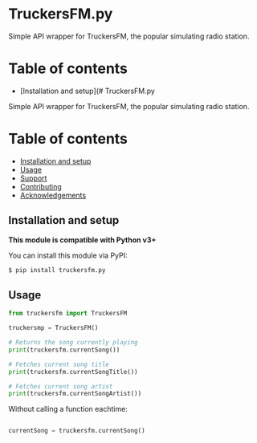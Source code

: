# TruckersFM.py

Simple API wrapper for TruckersFM, the popular simulating radio station.

# Table of contents
- [Installation and setup](# TruckersFM.py

Simple API wrapper for TruckersFM, the popular simulating radio station.

# Table of contents
- [Installation and setup](https://github.com/mrbean565/TruckersFM.py#installation-and-setup)
- [Usage](https://github.com/mrbean565/TruckersFM.py#usage)
- [Support](https://github.com/supraaxdd/TruckersMP.py/#support)
- [Contributing](https://github.com/supraaxdd/TruckersMP.py/#contributing)
- [Acknowledgements](https://github.com/supraaxdd/TruckersMP.py/#acknowledgements)

## Installation and setup

**This module is compatible with Python v3+**

You can install this module via PyPI:
```bash
$ pip install truckersfm.py
```

 
## Usage

```py
from truckersfm import TruckersFM

truckersmp = TruckersFM()

# Returns the song currently playing
print(truckersfm.currentSong())

# Fetches current song title
print(truckersfm.currentSongTitle()) 

# Fetches current song artist
print(truckersfm.currentSongArtist()) 

```

Without calling a function eachtime:

```py

currentSong = truckersfm.currentSong()

```

